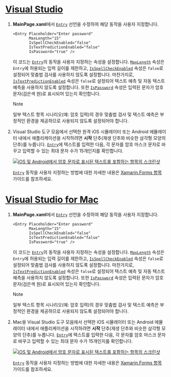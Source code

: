 # <a name="visual-studiotabvswin"></a>[Visual Studio](#tab/vswin)

1. **MainPage.xaml**에서 [`Entry`](xref:Xamarin.Forms.Entry) 선언을 수정하여 해당 동작을 사용자 지정합니다.

    ```xaml
    <Entry Placeholder="Enter password"
           MaxLength="15"
           IsSpellCheckEnabled="false"
           IsTextPredictionEnabled="false"
           IsPassword="true" />
    ```

    이 코드는 [`Entry`](xref:Xamarin.Forms.Entry)의 동작을 사용자 지정하는 속성을 설정합니다. [`MaxLength`](xref:Xamarin.Forms.InputView.MaxLength) 속성은 `Entry`에 허용되는 입력 길이를 제한하고, [`IsSpellCheckEnabled`](xref:Xamarin.Forms.InputView.IsSpellCheckEnabled) 속성은 `false`로 설정되어 맞춤법 검사를 사용하지 않도록 설정합니다. 마찬가지로, [`IsTextPredictionEnabled`](xref:Xamarin.Forms.Entry.IsTextPredictionEnabled) 속성은 `false`로 설정되어 텍스트 예측 및 자동 텍스트 예측을 사용하지 않도록 설정합니다. 또한 [`IsPassword`](xref:Xamarin.Forms.Entry.IsPassword) 속성은 입력된 문자가 암호 문자(검은색 원)로 표시되어 있는지 확인합니다.

    > [!NOTE]
    > 일부 텍스트 항목 시나리오(예: 암호 입력)의 경우 맞춤법 검사 및 텍스트 예측은 부정적인 환경을 제공하므로 사용되지 않도록 설정되어야 합니다.

1. Visual Studio 도구 모음에서 선택한 원격 iOS 시뮬레이터 또는 Android 에뮬레이터 내에서 애플리케이션을 시작하려면 **시작** 단추(재생 단추와 비슷한 삼각형 모양의 단추)를 누릅니다. [`Entry`](xref:Xamarin.Forms.Entry)에 텍스트를 입력한 다음, 각 문자를 암호 마스크 문자로 바꾸고 입력할 수 있는 최대 문자 수가 15개인지를 확인합니다.

    [![iOS 및 Android에서 암호 문자로 표시된 텍스트를 포함하는 항목의 스크린샷](../images/customize-behavior.png "표시된 암호 문자를 포함하는 항목")](../images/customize-behavior-large.png#lightbox "표시된 암호 문자를 포함하는 항목")

    [`Entry`](xref:Xamarin.Forms.Entry) 동작을 사용자 지정하는 방법에 대한 자세한 내용은 [Xamarin.Forms 항목](~/xamarin-forms/user-interface/text/entry.md) 가이드를 참조하세요.

# <a name="visual-studio-for-mactabvsmac"></a>[Visual Studio for Mac](#tab/vsmac)

1. **MainPage.xaml**에서 [`Entry`](xref:Xamarin.Forms.Entry) 선언을 수정하여 해당 동작을 사용자 지정합니다.

    ```xaml
    <Entry Placeholder="Enter password"
           MaxLength="15"
           IsSpellCheckEnabled="false"
           IsTextPredictionEnabled="false"
           IsPassword="true" />
    ```

    이 코드는 [`Entry`](xref:Xamarin.Forms.Entry)의 동작을 사용자 지정하는 속성을 설정합니다. [`MaxLength`](xref:Xamarin.Forms.InputView.MaxLength) 속성은 `Entry`에 허용되는 입력 길이를 제한하고, [`IsSpellCheckEnabled`](xref:Xamarin.Forms.InputView.IsSpellCheckEnabled) 속성은 `false`로 설정되어 맞춤법 검사를 사용하지 않도록 설정합니다. 마찬가지로, [`IsTextPredictionEnabled`](xref:Xamarin.Forms.Entry.IsTextPredictionEnabled) 속성은 `false`로 설정되어 텍스트 예측 및 자동 텍스트 예측을 사용하지 않도록 설정합니다. 또한 [`IsPassword`](xref:Xamarin.Forms.Entry.IsPassword) 속성은 입력된 문자가 암호 문자(검은색 원)로 표시되어 있는지 확인합니다.

    > [!NOTE]
    > 일부 텍스트 항목 시나리오(예: 암호 입력)의 경우 맞춤법 검사 및 텍스트 예측은 부정적인 환경을 제공하므로 사용되지 않도록 설정되어야 합니다.

1. Mac용 Visual Studio 도구 모음에서 선택한 iOS 시뮬레이터 또는 Android 에뮬레이터 내에서 애플리케이션을 시작하려면 **시작** 단추(재생 단추와 비슷한 삼각형 모양의 단추)를 누릅니다. [`Entry`](xref:Xamarin.Forms.Entry)에 텍스트를 입력한 다음, 각 문자를 암호 마스크 문자로 바꾸고 입력할 수 있는 최대 문자 수가 15개인지를 확인합니다.

    [![iOS 및 Android에서 암호 문자로 표시된 텍스트를 포함하는 항목의 스크린샷](../images/customize-behavior.png "표시된 암호 문자를 포함하는 항목")](../images/customize-behavior-large.png#lightbox "표시된 암호 문자를 포함하는 항목")

    [`Entry`](xref:Xamarin.Forms.Entry) 동작을 사용자 지정하는 방법에 대한 자세한 내용은 [Xamarin.Forms 항목](~/xamarin-forms/user-interface/text/entry.md) 가이드를 참조하세요.
